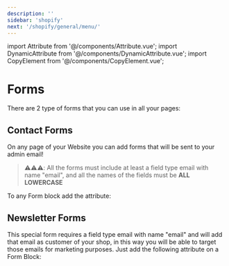 ```yaml
---
description: ''
sidebar: 'shopify'
next: '/shopify/general/menu/'
---
```

import Attribute from '@/components/Attribute.vue';
import DynamicAttribute from '@/components/DynamicAttribute.vue';
import CopyElement from '@/components/CopyElement.vue';

# Forms

There are 2 type of forms that you can use in all your pages:

## Contact Forms

On any page of your Website you can add forms that will be sent to your admin email!

> ⚠️⚠️⚠️: All the forms must include at least a field type email with name "email", and all the names of the fields must be **ALL LOWERCASE**


To any Form block add the attribute:

<Attribute name="shopify" value="form" />


## Newsletter Forms

This special form requires a field type email with name "email" and will add that email as customer of your shop, in this way you will be able to target those emails for marketing purposes. Just add the following attribute on a Form Block:


<Attribute name="shopify" value="newsletter-form" />